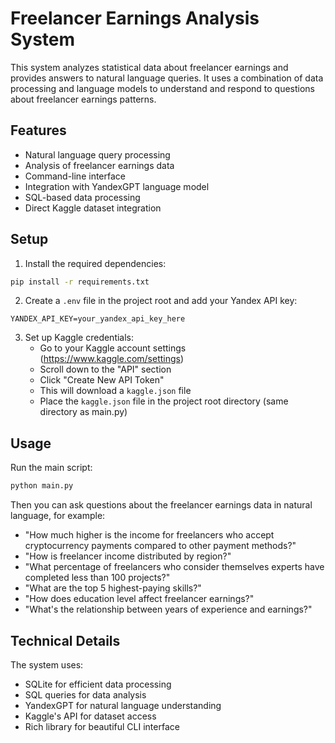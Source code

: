 # Freelancer Earnings Analysis System

This system analyzes statistical data about freelancer earnings and provides answers to natural language queries. It uses a combination of data processing and language models to understand and respond to questions about freelancer earnings patterns.

## Features

- Natural language query processing
- Analysis of freelancer earnings data
- Command-line interface
- Integration with YandexGPT language model
- SQL-based data processing
- Direct Kaggle dataset integration

## Setup

1. Install the required dependencies:
```bash
pip install -r requirements.txt
```

2. Create a `.env` file in the project root and add your Yandex API key:
```
YANDEX_API_KEY=your_yandex_api_key_here
```

3. Set up Kaggle credentials:
   - Go to your Kaggle account settings (https://www.kaggle.com/settings)
   - Scroll down to the "API" section
   - Click "Create New API Token"
   - This will download a `kaggle.json` file
   - Place the `kaggle.json` file in the project root directory (same directory as main.py)

## Usage

Run the main script:
```bash
python main.py
```

Then you can ask questions about the freelancer earnings data in natural language, for example:
- "How much higher is the income for freelancers who accept cryptocurrency payments compared to other payment methods?"
- "How is freelancer income distributed by region?"
- "What percentage of freelancers who consider themselves experts have completed less than 100 projects?"
- "What are the top 5 highest-paying skills?"
- "How does education level affect freelancer earnings?"
- "What's the relationship between years of experience and earnings?"

## Technical Details

The system uses:
- SQLite for efficient data processing
- SQL queries for data analysis
- YandexGPT for natural language understanding
- Kaggle's API for dataset access
- Rich library for beautiful CLI interface 